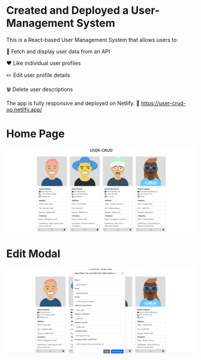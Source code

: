 # Created and Deployed a User-Management System

This is a React-based User Management System that allows users to:

🔄 Fetch and display user data from an API

❤️ Like individual user profiles

✏️ Edit user profile details

🗑️ Delete user descriptions

The app is fully responsive and deployed on Netlify.
🔗 https://user-crud-op.netlify.app/


# Home Page


![image alt](https://github.com/Adarsh457/User-Management-System/blob/409b71ac4e9b757d3beba179404ea2bf53f6072a/crud%20(2).png)


# Edit Modal

![image alt](https://github.com/Adarsh457/User-Management-System/blob/d4120266503475389583312903dc032c89587359/crud%20(3).png)

